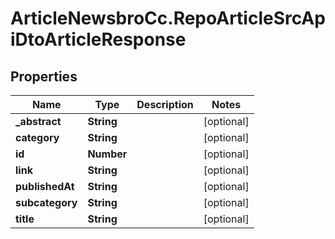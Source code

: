 # ArticleNewsbroCc.RepoArticleSrcApiDtoArticleResponse

## Properties

Name | Type | Description | Notes
------------ | ------------- | ------------- | -------------
**_abstract** | **String** |  | [optional] 
**category** | **String** |  | [optional] 
**id** | **Number** |  | [optional] 
**link** | **String** |  | [optional] 
**publishedAt** | **String** |  | [optional] 
**subcategory** | **String** |  | [optional] 
**title** | **String** |  | [optional] 


